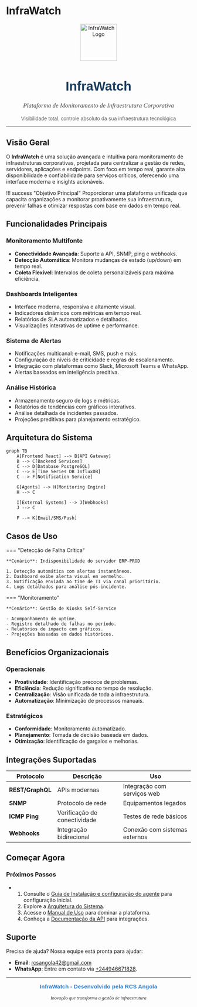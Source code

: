 # InfraWatch

<div align="center">
  <img src="images/favicon.ico" alt="InfraWatch Logo" width="100" height="100">
  <h1 style="font-size: 2.5em; color: #1a3c5e; font-family: 'Arial', sans-serif;">InfraWatch</h1>
  <p style="font-size: 1.2em; color: #4a4a4a; font-style: italic; font-family: 'Georgia', serif;">Plataforma de Monitoramento de Infraestrutura Corporativa</p>
  <p style="font-size: 1em; color: #666; font-family: 'Arial', sans-serif;">Visibilidade total, controle absoluto da sua infraestrutura tecnológica</p>
</div>

---

## Visão Geral

O **InfraWatch** é uma solução avançada e intuitiva para monitoramento de infraestruturas corporativas, projetada para centralizar a gestão de redes, servidores, aplicações e endpoints. Com foco em tempo real, garante alta disponibilidade e confiabilidade para serviços críticos, oferecendo uma interface moderna e insights acionáveis.

!!! success "Objetivo Principal"
    Proporcionar uma plataforma unificada que capacita organizações a monitorar proativamente sua infraestrutura, prevenir falhas e otimizar respostas com base em dados em tempo real.

## Funcionalidades Principais

### Monitoramento Multifonte
- **Conectividade Avançada**: Suporte a API, SNMP, ping e webhooks.
- **Detecção Automática**: Monitora mudanças de estado (up/down) em tempo real.
- **Coleta Flexível**: Intervalos de coleta personalizáveis para máxima eficiência.

### Dashboards Inteligentes
- Interface moderna, responsiva e altamente visual.
- Indicadores dinâmicos com métricas em tempo real.
- Relatórios de SLA automatizados e detalhados.
- Visualizações interativas de uptime e performance.

### Sistema de Alertas
- Notificações multicanal: e-mail, SMS, push e mais.
- Configuração de níveis de criticidade e regras de escalonamento.
- Integração com plataformas como Slack, Microsoft Teams e WhatsApp.
- Alertas baseados em inteligência preditiva.

### Análise Histórica
- Armazenamento seguro de logs e métricas.
- Relatórios de tendências com gráficos interativos.
- Análise detalhada de incidentes passados.
- Projeções preditivas para planejamento estratégico.

## Arquitetura do Sistema

```mermaid
graph TB
    A[Frontend React] --> B[API Gateway]
    B --> C[Backend Services]
    C --> D[Database PostgreSQL]
    C --> E[Time Series DB InfluxDB]
    C --> F[Notification Service]
    
    G[Agents] --> H[Monitoring Engine]
    H --> C
    
    I[External Systems] --> J[Webhooks]
    J --> C
    
    F --> K[Email/SMS/Push]
```

## Casos de Uso

=== "Detecção de Falha Crítica"
    
    **Cenário**: Indisponibilidade do servidor ERP-PROD
    
    1. Detecção automática com alertas instantâneos.
    2. Dashboard exibe alerta visual em vermelho.
    3. Notificação enviada ao time de TI via canal prioritário.
    4. Logs detalhados para análise pós-incidente.

=== "Monitoramento"
    
    **Cenário**: Gestão de Kiosks Self-Service
    
    - Acompanhamento de uptime.
    - Registro detalhado de falhas no período.
    - Relatórios de impacto com gráficos.
    - Projeções baseadas em dados históricos.

## Benefícios Organizacionais

### Operacionais
- **Proatividade**: Identificação precoce de problemas.
- **Eficiência**: Redução significativa no tempo de resolução.
- **Centralização**: Visão unificada de toda a infraestrutura.
- **Automatização**: Minimização de processos manuais.

### Estratégicos
- **Conformidade**: Monitoramento automatizado.
- **Planejamento**: Tomada de decisão baseada em dados.
- **Otimização**: Identificação de gargalos e melhorias.

## Integrações Suportadas

| Protocolo           | Descrição                     | Uso                        |
|--------------------|-------------------------------|----------------------------|
| **REST/GraphQL**   | APIs modernas                | Integração com serviços web |
| **SNMP**           | Protocolo de rede            | Equipamentos legados       |
| **ICMP Ping**      | Verificação de conectividade | Testes de rede básicos     |
| **Webhooks**       | Integração bidirecional      | Conexão com sistemas externos |

## Começar Agora

### Próximos Passos

  - 1. Consulte o [Guia de Instalação e configuração do agente](instalacao.md) para configuração inicial.
    1. Explore a [Arquitetura do Sistema](arquitetura.md).
    2. Acesse o [Manual de Uso](video.md) para dominar a plataforma.
    3. Conheça a [Documentação da API](https://share.apidog.com/e86cc317-b31d-4f7a-b798-2341787555e4) para integrações.

## Suporte

Precisa de ajuda? Nossa equipe está pronta para ajudar:

- **Email**: [rcsangola42@gmail.com](mailto:rcsangola42@gmail.com)
- **WhatsApp**: Entre em contato via [+244946671828](tel:+244946671828).

---

<div align="center">
  <p style="font-size: 1.1em; color: #3381cfff; font-weight: bold; font-family: 'Arial', sans-serif;">InfraWatch - Desenvolvido pela RCS Angola</p>
  <p style="font-size: 0.9em; font-style: italic; font-family: 'Georgia', serif;">Inovação que transforma a gestão de infraestrutura</p>
</div>